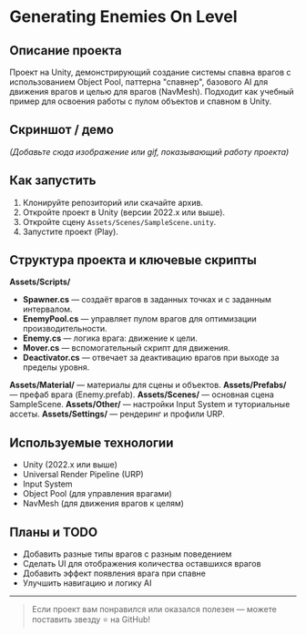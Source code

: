 # Generating Enemies On Level

## Описание проекта
Проект на Unity, демонстрирующий создание системы спавна врагов с использованием Object Pool, паттерна "спавнер", базового AI для движения врагов и целью для врагов (NavMesh). Подходит как учебный пример для освоения работы с пулом объектов и спавном в Unity.

## Скриншот / демо
*(Добавьте сюда изображение или gif, показывающий работу проекта)*

## Как запустить
1. Клонируйте репозиторий или скачайте архив.
2. Откройте проект в Unity (версии 2022.x или выше).
3. Откройте сцену `Assets/Scenes/SampleScene.unity`.
4. Запустите проект (Play).

## Структура проекта и ключевые скрипты

**Assets/Scripts/**
- **Spawner.cs** — создаёт врагов в заданных точках и с заданным интервалом.
- **EnemyPool.cs** — управляет пулом врагов для оптимизации производительности.
- **Enemy.cs** — логика врага: движение к цели.
- **Mover.cs** — вспомогательный скрипт для движения.
- **Deactivator.cs** — отвечает за деактивацию врагов при выходе за пределы уровня.

**Assets/Material/** — материалы для сцены и объектов.
**Assets/Prefabs/** — префаб врага (Enemy.prefab).
**Assets/Scenes/** — основная сцена SampleScene.
**Assets/Other/** — настройки Input System и туториальные ассеты.
**Assets/Settings/** — рендеринг и профили URP.

## Используемые технологии
- Unity (2022.x или выше)
- Universal Render Pipeline (URP)
- Input System
- Object Pool (для управления врагами)
- NavMesh (для движения врагов к целям)

## Планы и TODO
- Добавить разные типы врагов с разным поведением
- Сделать UI для отображения количества оставшихся врагов
- Добавить эффект появления врага при спавне
- Улучшить навигацию и логику AI

---

> Если проект вам понравился или оказался полезен — можете поставить звезду ⭐ на GitHub!

